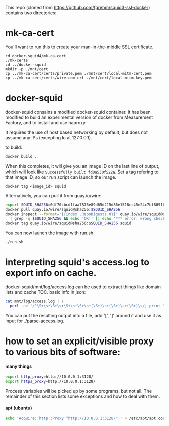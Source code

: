 This repo (cloned from https://github.com/fgrehm/squid3-ssl-docker) contains two directories:

# mk-ca-cert

You'll want to run this to create your man-in-the-middle SSL certificate.
```
cd docker-squid4/mk-ca-cert
./mk-certs
cd ../docker-squid
mkdir -p ./mnt/cert
cp ../mk-ca-cert/certs/private.pem ./mnt/cert/local-mitm-cert.pem
cp ../mk-ca-cert/certs/wire.com.crt ./mnt/cert/local-mitm-key.pem
```

# docker-squid
docker-squid consains a modified docker-squid container. It has been modified to build an experimental version of docker from Measurement Factory, and to install and use haproxy.

It requires the use of host based networking by default, but does not assume any IPs (excepting lo at 127.0.0.1).

to build:

```sh
docker build .
```

When this completes, it will give you an image ID on the last line of output, which will look like ```Successfully built fd0a530f522a```. Set a tag refering to that image ID, so our run script can launch the image.
```
docker tag <image_id> squid
```

Alternatively, you can pull it from quay.io/wire:

```sh
export SQUID_SHA256=0df70cbcd1faa7876e89d65d215d86e1518cc45e24c7bf8891bc1b57563961fa
docker pull quay.io/wire/squid@sha256:$SQUID_SHA256
docker inspect --format='{{index .RepoDigests 0}}' quay.io/wire/squid@sha256:$SQUID_SHA256 \
  | grep -q $SQUID_SHA256 && echo 'OK!' || echo '*** error: wrong checksum!'
docker tag quay.io/wire/squid@sha256:$SQUID_SHA256 squid
```

You can now launch the image with run.sh

```
./run.sh
```


# interpreting squid's access.log to export info on cache.

docker-squid/mnt/log/access.log can be used to extract things like
domain lists and cache TOC.  basic info in json:

```bash
cat mnt/log/access.log | \
  perl -ne '/^\S+\s+\S+\s+\S+\s+\S+\s+(\S+)\s+(\S+)\s+(\S+)\s/; print "{\"size\":$1,\"verb\":\"$2\",\"uri\":\"$3\"},\n"'
```

You can put the resulting output into a file, add '[', ']' around it and use it as input for [./parse-access.log](./parse-access.log).


# how to set an explicit/visible proxy to various bits of software:

#### many things

```sh
export http_proxy=http://10.0.0.1:3128/
export https_proxy=http://10.0.0.1:3128/
```

Process variables will be picked up by some programs, but not all.
The remainder of this section lists some exceptions and how to deal
with them.

#### apt (ubuntu)

```sh
echo 'Acquire::http::Proxy "http://10.0.0.1:3128/";' > /etc/apt/apt.conf.d/10proxy
```
